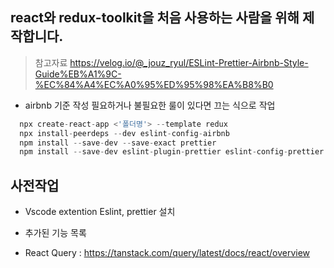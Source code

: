 ## react와 redux-toolkit을 처음 사용하는 사람을 위해 제작합니다.

> 참고자료 https://velog.io/@_jouz_ryul/ESLint-Prettier-Airbnb-Style-Guide%EB%A1%9C-%EC%84%A4%EC%A0%95%ED%95%98%EA%B8%B0

- airbnb 기준 작성 필요하거나 불필요한 룰이 있다면 끄는 식으로 작업

```javascript
  npx create-react-app <'폴더명'> --template redux
  npx install-peerdeps --dev eslint-config-airbnb
  npm install --save-dev --save-exact prettier
  npm install --save-dev eslint-plugin-prettier eslint-config-prettier
```

## 사전작업

- Vscode extention Eslint, prettier 설치

- 추가된 기능 목록

- React Query : https://tanstack.com/query/latest/docs/react/overview
